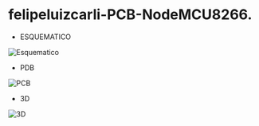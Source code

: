 # felipeluizcarli-PCB-NodeMCU8266.

* ESQUEMATICO
  
![Esquematico](https://github.com/felipeluizcarli/felipeluizcarli-PCB-NodeMCU8266./assets/127907269/57e037a3-2273-499f-9999-c81ca9b1c283)

* PDB
  
![PCB](https://github.com/felipeluizcarli/felipeluizcarli-PCB-NodeMCU8266./assets/127907269/42c922bb-691d-4f6f-b818-c3b6354f5791)

* 3D
  
![3D](https://github.com/felipeluizcarli/felipeluizcarli-PCB-NodeMCU8266./assets/127907269/157629c2-15b8-4fd7-8d05-72b0ccd841b3)

